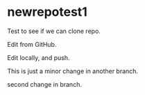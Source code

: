 # newrepotest1
Test to see if we can clone repo.

Edit from GitHub.

Edit locally, and push.

This is just a minor change in another branch.

second change in branch.
